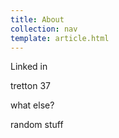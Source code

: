 ```yaml
---
title: About
collection: nav
template: article.html
---
```


Linked in

tretton 37

what else?

random stuff